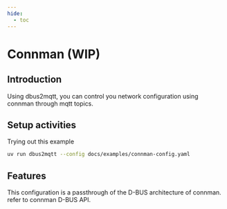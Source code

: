 ```yaml
---
hide:
  - toc
---
```


# Connman (WIP)

## Introduction

Using dbus2mqtt, you can control you network configuration using connman through mqtt topics.

## Setup activities

Trying out this example

```bash
uv run dbus2mqtt --config docs/examples/connman-config.yaml
```

## Features

This configuration is a passthrough of the D-BUS architecture of connman. refer to connman D-BUS API.

